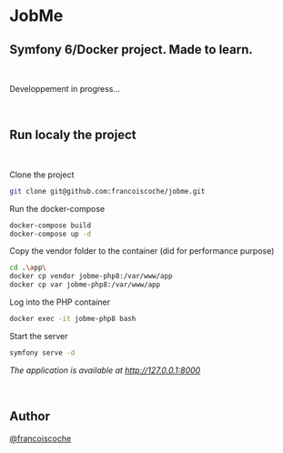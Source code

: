 # JobMe
## Symfony 6/Docker project. Made to learn.

&nbsp;

Developpement in progress...

&nbsp;



## Run localy the project

&nbsp;

Clone the project

```bash
git clone git@github.com:francoiscoche/jobme.git
```
Run the docker-compose

```bash
docker-compose build
docker-compose up -d
```

Copy the vendor folder to the container (did for performance purpose)
```bash
cd .\app\
docker cp vendor jobme-php8:/var/www/app
docker cp var jobme-php8:/var/www/app
```

Log into the PHP container

```bash
docker exec -it jobme-php8 bash
```

Start the server

```bash
symfony serve -d
```

*The application is available at http://127.0.0.1:8000*

&nbsp;
## Author

[@francoiscoche](https://github.com/francoiscoche)
